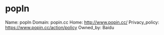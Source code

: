 
# popIn

Name: popIn
Domain: popin.cc
Home: http://www.popin.cc/
Privacy_policy: https://www.popin.cc/action/policy
Owned_by: Baidu
